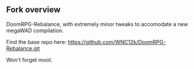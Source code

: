 ## Fork overview

DoomRPG-Rebalance, with extremely minor tweaks to accomodate a new megaWAD compilation.

Find the base repo here: https://github.com/WNC12k/DoomRPG-Rebalance.git

Won't forget moot.